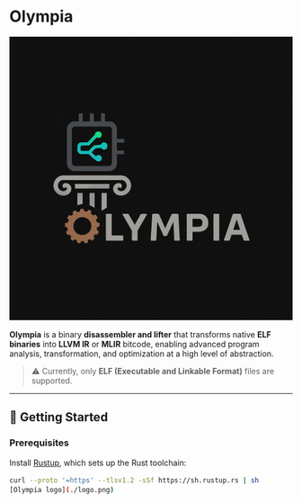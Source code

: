 # Olympia

![Olympia Logo](./logo.png) 

**Olympia** is a binary **disassembler and lifter** that transforms native **ELF binaries** into **LLVM IR** or **MLIR** bitcode, enabling advanced program analysis, transformation, and optimization at a high level of abstraction.

> ⚠️ Currently, only **ELF (Executable and Linkable Format)** files are supported.

---

## 🔧 Getting Started

### Prerequisites

Install [Rustup](https://rustup.rs/), which sets up the Rust toolchain:

```bash
curl --proto '=https' --tlsv1.2 -sSf https://sh.rustup.rs | sh
[Olympia logo](./logo.png)
